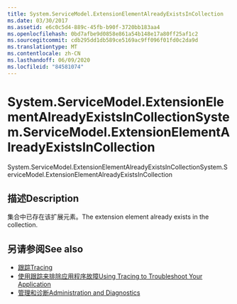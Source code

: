 ```yaml
---
title: System.ServiceModel.ExtensionElementAlreadyExistsInCollection
ms.date: 03/30/2017
ms.assetid: e6c0c5d4-889c-45fb-b90f-3720bb183aa4
ms.openlocfilehash: 0bd7afbe9d0858e861a54b148e17a80ff25af1c2
ms.sourcegitcommit: cdb295dd1db589ce5169ac9ff096f01fd0c2da9d
ms.translationtype: MT
ms.contentlocale: zh-CN
ms.lasthandoff: 06/09/2020
ms.locfileid: "84581074"
---
```

# <a name="systemservicemodelextensionelementalreadyexistsincollection"></a><span data-ttu-id="338cc-102">System.ServiceModel.ExtensionElementAlreadyExistsInCollection</span><span class="sxs-lookup"><span data-stu-id="338cc-102">System.ServiceModel.ExtensionElementAlreadyExistsInCollection</span></span>
<span data-ttu-id="338cc-103">System.ServiceModel.ExtensionElementAlreadyExistsInCollection</span><span class="sxs-lookup"><span data-stu-id="338cc-103">System.ServiceModel.ExtensionElementAlreadyExistsInCollection</span></span>  
  
## <a name="description"></a><span data-ttu-id="338cc-104">描述</span><span class="sxs-lookup"><span data-stu-id="338cc-104">Description</span></span>  
 <span data-ttu-id="338cc-105">集合中已存在该扩展元素。</span><span class="sxs-lookup"><span data-stu-id="338cc-105">The extension element already exists in the collection.</span></span>  
  
## <a name="see-also"></a><span data-ttu-id="338cc-106">另请参阅</span><span class="sxs-lookup"><span data-stu-id="338cc-106">See also</span></span>

- [<span data-ttu-id="338cc-107">跟踪</span><span class="sxs-lookup"><span data-stu-id="338cc-107">Tracing</span></span>](index.md)
- [<span data-ttu-id="338cc-108">使用跟踪来排除应用程序故障</span><span class="sxs-lookup"><span data-stu-id="338cc-108">Using Tracing to Troubleshoot Your Application</span></span>](using-tracing-to-troubleshoot-your-application.md)
- [<span data-ttu-id="338cc-109">管理和诊断</span><span class="sxs-lookup"><span data-stu-id="338cc-109">Administration and Diagnostics</span></span>](../index.md)
